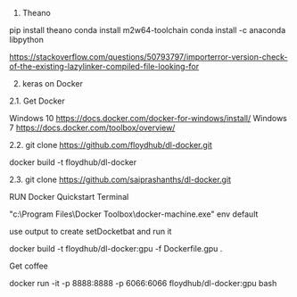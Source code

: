 1. Theano

pip install theano
conda install m2w64-toolchain
conda install -c anaconda libpython

https://stackoverflow.com/questions/50793797/importerror-version-check-of-the-existing-lazylinker-compiled-file-looking-for

2. keras on Docker

2.1. Get Docker

Windows 10 https://docs.docker.com/docker-for-windows/install/
Windows 7 https://docs.docker.com/toolbox/overview/

2.2. git clone https://github.com/floydhub/dl-docker.git

docker build -t floydhub/dl-docker

2.3. git clone https://github.com/saiprashanths/dl-docker.git

RUN Docker Quickstart Terminal

"c:\Program Files\Docker Toolbox\docker-machine.exe" env default

use output to create setDocketbat and run it

docker build -t floydhub/dl-docker:gpu -f Dockerfile.gpu .

Get coffee 

docker run -it -p 8888:8888 -p 6066:6066 floydhub/dl-docker:gpu bash